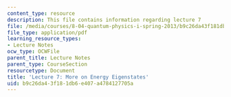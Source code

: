 ```yaml
---
content_type: resource
description: This file contains information regarding lecture 7
file: /media/courses/8-04-quantum-physics-i-spring-2013/b9c26da43f181db6e407a4784127705a_MIT8_04S13_Lec07.pdf
file_type: application/pdf
learning_resource_types:
- Lecture Notes
ocw_type: OCWFile
parent_title: Lecture Notes
parent_type: CourseSection
resourcetype: Document
title: 'Lecture 7: More on Energy Eigenstates'
uid: b9c26da4-3f18-1db6-e407-a4784127705a
---
```

